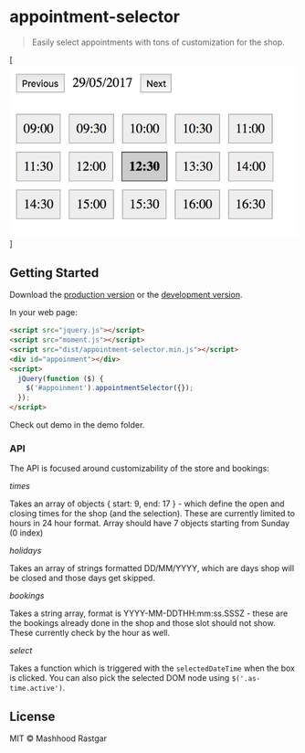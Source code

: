 # appointment-selector

> Easily select appointments with tons of customization for the shop.

[<img src="sample.png">]

## Getting Started

Download the [production version][min] or the [development version][max].

[min]: https://raw.githubusercontent.com/mashhoodr/jquery-appointment-selector/master/dist/jquery.appointment-selector.min.js
[max]: https://raw.githubusercontent.com/mashhoodr/jquery-appointment-selector/master/dist/jquery.appointment-selector.js

In your web page:

```html
<script src="jquery.js"></script>
<script src="moment.js"></script>
<script src="dist/appointment-selector.min.js"></script>
<div id="appoinment"></div>
<script>
  jQuery(function ($) {
    $('#appoinment').appointmentSelector({});
  });
</script>
```

Check out demo in the demo folder.

### API

The API is focused around customizability of the store and bookings:

*times*

Takes an array of objects { start: 9, end: 17 } - which define the open and closing times for the shop (and the selection). These are currently limited to hours in 24 hour format. Array should have 7 objects starting from Sunday (0 index)

*holidays*

Takes an array of strings formatted DD/MM/YYYY, which are days shop will be closed and those days get skipped.

*bookings*

Takes a string array, format is YYYY-MM-DDTHH:mm:ss.SSSZ - these are the bookings already done in the shop and those slot should not show. These currently check by the hour as well.

*select*

Takes a function which is triggered with the `selectedDateTime` when the box is clicked. You can also pick the selected DOM node using `$('.as-time.active')`.


## License

MIT © Mashhood Rastgar
